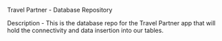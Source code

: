 Travel Partner - Database Repository

Description - This is the database repo for the Travel Partner app that will hold the connectivity and data insertion into our tables.


